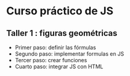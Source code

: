 # Curso práctico de JS

## Taller 1 : figuras geométricas

- Primer paso: definir las fórmulas
- Segundo paso: implementar formulas en JS
- Tercer paso: crear funciones
- Cuarto paso: integrar JS con HTML
